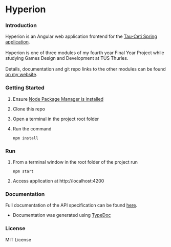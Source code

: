 # Hyperion

### Introduction
Hyperion is an Angular web application frontend for the [Tau-Ceti Spring application](https://github.com/Merri1/tau-ceti).
<br><br>
Hyperion is one of three modules of my fourth year Final Year Project while studying Games Design and Development at TUS Thurles.
<br><br>
Details, documentation and git repo links to the other modules can be found [on my website](https://merri1.github.io).


### Getting Started
1.	Ensure [Node Package Manager is installed](https://docs.npmjs.com/downloading-and-installing-node-js-and-npm)
2.	Clone this repo
3.	Open a terminal in the project root folder
4.	Run the command

        npm install

### Run
1.  From a terminal window in the root folder of the project run

        npm start
2.  Access application at http://localhost:4200
   
### Documentation
Full documentation of the API specification can be found [here](https://merri1.github.io/pages/hyperion/hyperion.html).
- Documentation was generated using [TypeDoc](https://github.com/TypeStrong/typedoc)

### License
MIT License
